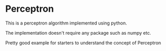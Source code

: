 # Perceptron
This is a perceptron algorithm implemented using python.

The implementation doesn't require any package such as numpy etc.

Pretty good example for starters to understand the concept of Perceptron
